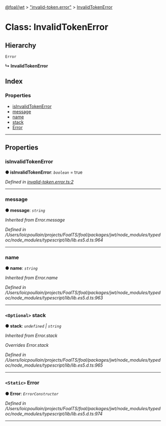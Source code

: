 [@foal/jwt](../README.md) > ["invalid-token.error"](../modules/_invalid_token_error_.md) > [InvalidTokenError](../classes/_invalid_token_error_.invalidtokenerror.md)

# Class: InvalidTokenError

## Hierarchy

 `Error`

**↳ InvalidTokenError**

## Index

### Properties

* [isInvalidTokenError](_invalid_token_error_.invalidtokenerror.md#isinvalidtokenerror)
* [message](_invalid_token_error_.invalidtokenerror.md#message)
* [name](_invalid_token_error_.invalidtokenerror.md#name)
* [stack](_invalid_token_error_.invalidtokenerror.md#stack)
* [Error](_invalid_token_error_.invalidtokenerror.md#error)

---

## Properties

<a id="isinvalidtokenerror"></a>

###  isInvalidTokenError

**● isInvalidTokenError**: *`boolean`* = true

*Defined in [invalid-token.error.ts:2](https://github.com/FoalTS/foal/blob/538afb23/packages/jwt/src/invalid-token.error.ts#L2)*

___
<a id="message"></a>

###  message

**● message**: *`string`*

*Inherited from Error.message*

*Defined in /Users/loicpoullain/projects/FoalTS/foal/packages/jwt/node_modules/typedoc/node_modules/typescript/lib/lib.es5.d.ts:964*

___
<a id="name"></a>

###  name

**● name**: *`string`*

*Inherited from Error.name*

*Defined in /Users/loicpoullain/projects/FoalTS/foal/packages/jwt/node_modules/typedoc/node_modules/typescript/lib/lib.es5.d.ts:963*

___
<a id="stack"></a>

### `<Optional>` stack

**● stack**: *`undefined` \| `string`*

*Inherited from Error.stack*

*Overrides Error.stack*

*Defined in /Users/loicpoullain/projects/FoalTS/foal/packages/jwt/node_modules/typedoc/node_modules/typescript/lib/lib.es5.d.ts:965*

___
<a id="error"></a>

### `<Static>` Error

**● Error**: *`ErrorConstructor`*

*Defined in /Users/loicpoullain/projects/FoalTS/foal/packages/jwt/node_modules/typedoc/node_modules/typescript/lib/lib.es5.d.ts:974*

___

